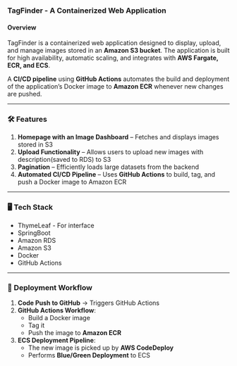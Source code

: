 ### **TagFinder - A Containerized Web Application**

#### **Overview**
TagFinder is a containerized web application designed to display, upload, and manage images stored in an **Amazon S3 bucket**. The application is built for high availability, automatic scaling, and integrates with **AWS Fargate, ECR, and ECS**.

A **CI/CD pipeline** using **GitHub Actions** automates the build and deployment of the application’s Docker image to **Amazon ECR** whenever new changes are pushed.

---

### **🛠️ Features**
1. **Homepage with an Image Dashboard** – Fetches and displays images stored in S3  
2. **Upload Functionality** – Allows users to upload new images with description(saved to RDS) to S3  
3. **Pagination** – Efficiently loads large datasets from the backend  
3. **Automated CI/CD Pipeline** – Uses **GitHub Actions** to build, tag, and push a Docker image to Amazon ECR  

---

### **🖥️ Tech Stack**
- ThymeLeaf - For interface
- SpringBoot
- Amazon RDS
- Amazon S3
- Docker
- GitHub Actions

---

### **🚀 Deployment Workflow**
1. **Code Push to GitHub** → Triggers GitHub Actions
2. **GitHub Actions Workflow**:
    - Build a Docker image
    - Tag it
    - Push the image to **Amazon ECR**
3. **ECS Deployment Pipeline**:
    - The new image is picked up by **AWS CodeDeploy**
    - Performs **Blue/Green Deployment** to ECS
   